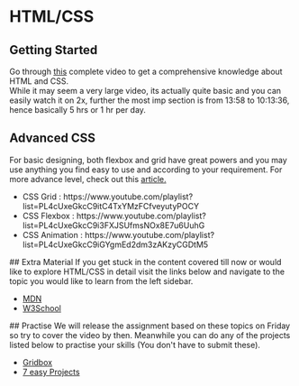 # HTML/CSS
## Getting Started
  Go through <a href="https://www.youtube.com/watch?v=mU6anWqZJcc">this</a> complete video to get a comprehensive knowledge about HTML and CSS.<br>
  While it may seem a very large video, its actually quite basic and you can easily watch it on 2x, further the most imp section is from 13:58 to 10:13:36, hence basically 5 hrs or 1 hr per day.
  <br>
## Advanced CSS
For basic designing, both flexbox and grid have great powers and you may use anything you find easy to use and according to your requirement. For more advance level, check out this <a href="https://www.webdesignerdepot.com/2018/09/grid-vs-flexbox-which-should-you-choose/">article.</a><br>
<ul>
  <li>CSS Grid : https://www.youtube.com/playlist?list=PL4cUxeGkcC9itC4TxYMzFCfveyutyPOCY</li>
  <li>CSS Flexbox : https://www.youtube.com/playlist?list=PL4cUxeGkcC9i3FXJSUfmsNOx8E7u6UuhG</li>
  <li>CSS Animation : https://www.youtube.com/playlist?list=PL4cUxeGkcC9iGYgmEd2dm3zAKzyCGDtM5</li>
</ul>
## Extra Material
  If you get stuck in the content covered till now or would like to explore HTML/CSS in detail visit the links below and navigate to the topic you would like to learn from the left sidebar.
  <ul>
    <li><a href="https://developer.mozilla.org/en-US/docs/Learn/HTML/Introduction_to_HTML/Getting_started">MDN</a></li>
    <li><a href="https://www.w3schools.com">W3School</a></li>
  </ul>
## Practise
  We will release the assignment based on these topics on Friday so try to cover the video by then. Meanwhile you can do any of the projects listed below to practise your skills (You don't have to submit these).<br>
  <ul>
  <li><a href="https://www.youtube.com/watch?v=-qOe8lBAChE&list=PLillGF-RfqbZTASqIqdvm1R5mLrQq79CU&index=14&t=64s">Gridbox</a></li>
  <li><a href ="https://medium.com/@avicndugu/projects-to-practice-html-css-skills-for-beginners-8b9ed67a7dd1">7 easy Projects</a></li>
  
